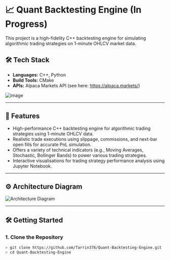# 📈 Quant Backtesting Engine (In Progress)

This project is a high-fidelity C++ backtesting engine for simulating algorithmic trading strategies on 1-minute OHLCV market data.

## 🛠 Tech Stack

- **Languages:** C++, Python
- **Build Tools:** CMake
- **APIs:** Alpaca Markets API (see here: https://alpaca.markets/)

![image](https://github.com/user-attachments/assets/eea8fe4a-571c-4a95-8052-6ee65b0ed636)

---

## 🚀 Features

- High-performance C++ backtesting engine for algorithmic trading strategies using 1-minute OHLCV data.
- Realistic trade executions using slippage, commissions, and next-bar open fills for accurate PnL simulation.
- Offers a variety of technical indicators (e.g., Moving Averages, Stochastic, Bollinger Bands) to power various trading strategies.
- Interactive visualisations for trading strategy performance analysis using Jupyter Notebook.

---

## ⚙️ Architecture Diagram

![Architecture Diagram](https://github.com/user-attachments/assets/eeb5d779-9a42-4613-a5e3-3a9c5ec8a5cc)

---

## 🛠️ Getting Started

### 1. Clone the Repository
```bash
> git clone https://github.com/Tarrin376/Quant-Backtesting-Engine.git
> cd Quant-Backtesting-Engine
```
